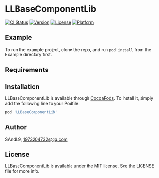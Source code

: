 # LLBaseComponentLib

[![CI Status](https://img.shields.io/travis/SAndL9/LLBaseComponentLib.svg?style=flat)](https://travis-ci.org/SAndL9/LLBaseComponentLib)
[![Version](https://img.shields.io/cocoapods/v/LLBaseComponentLib.svg?style=flat)](https://cocoapods.org/pods/LLBaseComponentLib)
[![License](https://img.shields.io/cocoapods/l/LLBaseComponentLib.svg?style=flat)](https://cocoapods.org/pods/LLBaseComponentLib)
[![Platform](https://img.shields.io/cocoapods/p/LLBaseComponentLib.svg?style=flat)](https://cocoapods.org/pods/LLBaseComponentLib)

## Example

To run the example project, clone the repo, and run `pod install` from the Example directory first.

## Requirements

## Installation

LLBaseComponentLib is available through [CocoaPods](https://cocoapods.org). To install
it, simply add the following line to your Podfile:

```ruby
pod 'LLBaseComponentLib'
```

## Author

SAndL9, 1973204732@qq.com

## License

LLBaseComponentLib is available under the MIT license. See the LICENSE file for more info.
